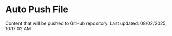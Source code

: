 # Auto Push File

Content that will be pushed to GitHub repository.
Last updated: 08/02/2025, 10:17:02 AM